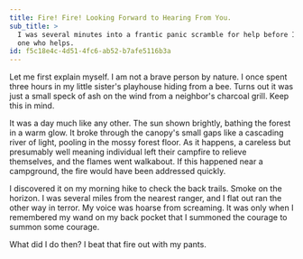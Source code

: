```yaml
---
title: Fire! Fire! Looking Forward to Hearing From You.
sub_title: >
  I was several minutes into a frantic panic scramble for help before I remember that I, Niles, am the
  one who helps.
id: f5c18e4c-4d51-4fc6-ab52-b7afe5116b3a
---
```

Let me first explain myself. I am not a brave person by nature. I once spent three hours in my little sister's playhouse hiding from a bee. Turns out it was just a small speck of ash on the wind from a neighbor's charcoal grill. Keep this in mind.

It was a day much like any other. The sun shown brightly, bathing the forest in a warm glow. It broke through the canopy's small gaps like a cascading river of light, pooling in the mossy forest floor. As it happens, a careless but presumably well meaning individual left their campfire to relieve themselves, and the flames went walkabout. If this happened near a campground, the fire would have been addressed quickly.

I discovered it on my morning hike to check the back trails. Smoke on the horizon. I was several miles from the nearest ranger, and I flat out ran the other way in terror. My voice was hoarse from screaming. It was only when I remembered my wand on my back pocket that I summoned the courage to summon some courage.

What did I do then? I beat that fire out with my pants.
